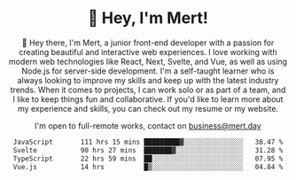 <div align="center">
  <h1 align="center">👋 Hey, I'm Mert! </h1>
<p>
 🎉 Hey there, I'm Mert, a junior front-end developer with a passion for creating beautiful and interactive web experiences. I love working with modern web technologies like React, Next, Svelte, and Vue, as well as using Node.js for server-side development. I'm a self-taught learner who is always looking to improve my skills and keep up with the latest industry trends. When it comes to projects, I can work solo or as part of a team, and I like to keep things fun and collaborative. If you'd like to learn more about my experience and skills, you can check out my resume or my website.
</p>

  I'm open to full-remote works, contact on [business@mert.day](mailto:business@mert.day) 
  
<!--START_SECTION:waka-->

```txt
JavaScript       111 hrs 15 mins █████████▓░░░░░░░░░░░░░░░   38.47 %
Svelte           90 hrs 27 mins  ███████▓░░░░░░░░░░░░░░░░░   31.28 %
TypeScript       22 hrs 59 mins  ██░░░░░░░░░░░░░░░░░░░░░░░   07.95 %
Vue.js           14 hrs          █▒░░░░░░░░░░░░░░░░░░░░░░░   04.84 %
```

<!--END_SECTION:waka-->
